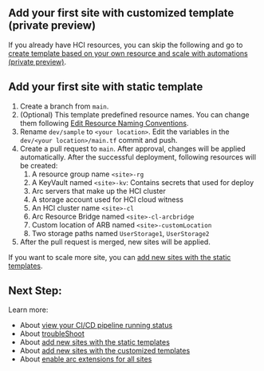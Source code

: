 ## Add your first site with customized template (private preview)
If you already have HCI resources, you can skip the following and go to [create template based on your own resource and scale with automations (private preview)](./Add-New-Sites-with-automation.md).

## Add your first site with static template


1. Create a branch from `main`.
2. (Optional) This template predefined resource names. You can change them following [Edit Resource Naming Conventions](./Naming-Conventions.md).
3. Rename `dev/sample` to `<your location>`. Edit the variables in the `dev/<your location>/main.tf` commit and push.
4. Create a pull request to `main`. After approval, changes will be applied automatically. After the successful deployment, following resources will be created:
    1. A resource group name `<site>-rg`
    2. A KeyVault named `<site>-kv`: Contains secrets that used for deploy
    3. Arc servers that make up the HCI cluster
    4. A storage account used for HCI cloud witness
    5. An HCI cluster name `<site>-cl`
    6. Arc Resource Bridge named `<site>-cl-arcbridge`
    7. Custom location of ARB named `<site>-customLocation`
    8. Two storage paths named `UserStorage1`, `UserStorage2`
5. After the pull request is merged, new sites will be applied.

If you want to scale more site, you can [add new sites with the static templates](./Add-New-Sites-with-static.md).
## Next Step:
Learn more:

- About [view your CI/CD pipeline running status](./View-pipeline.md)
- About [troubleShoot](./TroubleShooting.md)
- About [add new sites with the static templates](./Add-New-Sites-with-static.md)
- About [add new sites with the customized templates](./Add-New-Sites-with-automation.md)
- About [enable arc extensions for all sites](../README.md#enable-arc-extensions-for-all-sites)